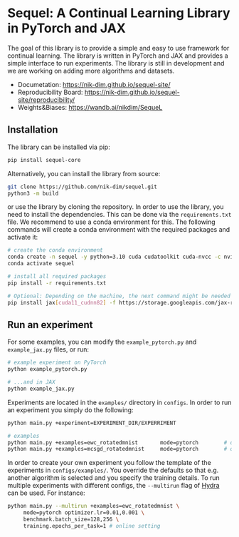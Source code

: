 # Sequel: A Continual Learning Library in PyTorch and JAX

The goal of this library is to provide a simple and easy to use framework for continual learning. The library is written in PyTorch and JAX and provides a simple interface to run experiments. The library is still in development and we are working on adding more algorithms and datasets.

- Documetation: https://nik-dim.github.io/sequel-site/
- Reproducibility Board: https://nik-dim.github.io/sequel-site/reproducibility/ 
- Weights&Biases: https://wandb.ai/nikdim/SequeL 
## Installation

The library can be installed via pip:
```bash
pip install sequel-core
```

Alternatively, you can install the library from source:
```bash
git clone https://github.com/nik-dim/sequel.git
python3 -m build
```

or use the library by cloning the repository. In order to use the library, you need to install the dependencies. This can be done via the `requirements.txt` file. We recommend to use a conda environment for this. The following commands will create a conda environment with the required packages and activate it:
```bash
# create the conda environment
conda create -n sequel -y python=3.10 cuda cudatoolkit cuda-nvcc -c nvidia -c anaconda
conda activate sequel 

# install all required packages
pip install -r requirements.txt

# Optional: Depending on the machine, the next command might be needed to enable CUDA support for GPUs
pip install jax[cuda11_cudnn82] -f https://storage.googleapis.com/jax-releases/jax_cuda_releases.html
```


## Run an experiment

For some examples, you can modify the `example_pytorch.py` and `example_jax.py` files, or run:
```bash
# example experiment on PyTorch
python example_pytorch.py

# ...and in JAX
python example_jax.py
```

Experiments are located in the `examples/` directory in `configs`. In order to run an experiment you simply do the following:

```bash
python main.py +experiment=EXPERIMENT_DIR/EXPERRIMENT

# examples
python main.py +examples=ewc_rotatedmnist       mode=pytorch        # or mode=jax
python main.py +examples=mcsgd_rotatedmnist     mode=pytorch        # or mode=jax
```

In order to create your own experiment you follow the template of the experiments in `configs/examples/`. You override the defaults so that e.g. another algorithm is selected and you specify the training details. To run multiple experiments with different configs, the `--multirun` flag of [Hydra](https://hydra.cc/docs) can be used. 
For instance:
```bash
python main.py --multirun +examples=ewc_rotatedmnist \
     mode=pytorch optimizer.lr=0.01,0.001 \
     benchmark.batch_size=128,256 \ 
     training.epochs_per_task=1 # online setting
```
